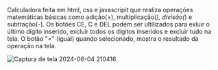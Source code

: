 Calculadora feita em html, css e javascripit que realiza operações matemáticas básicas como adição(+), multiplicação(*), divisão(*)
e subtração(-). 
Os botões CE, C e DEL podem ser ultilizados para exluir o último dígito inserido, excluir todos os dígitos inseridos e excluir
tudo na tela. 
O botão "=" (igual) quando selecionado, mostra o resultado da operação na tela.

![Captura de tela 2024-06-04 210416](https://github.com/Sullara/Calculadora/assets/146398676/60c71701-b055-4a9f-8682-71f4a608dac6)
